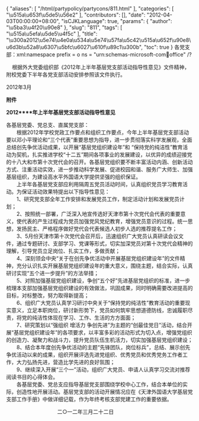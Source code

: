 {
    "aliases": [
        "/html/partypolicy/partycons/811.html"
    ],
    "categories": [
        "\u515a\u653f\u5de5\u56e2"
    ],
    "contributors": [],
    "date": "2012-04-03T00:00:00+08:00",
    "isCJKLanguage": true,
    "params": {
        "author": "\u5ba3\u4f20\u90e8"
    },
    "slug": "811",
    "tags": [
        "\u515a\u5efa\u5de5\u4f5c"
    ],
    "title": "\u300a2012\u5e74\u4e0a\u534a\u5e74\u57fa\u5c42\u515a\u652f\u90e8\u6d3b\u52a8\u6307\u5bfc\u6027\u610f\u89c1\u300b",
    "toc": true
}
各党支部：xml:namespace prefix = o ns = "urn:schemas-microsoft-com:office:office" /?

    根据外大党委组织部《2012年上半年基层党支部活动指导性意见》文件精神，附校党委下半年各党支部活动安排参照该文件执行。

2012年3月

**附件**

**2012****年上半年基层党支部活动指导性意见**

各基层党委、党总支、直属党支部：  
　　根据2012年学校党政工作要点和组织工作要点，今年上半年基层党支部活动要以邓小平理论和“三个代表”重要思想为指导，进一步贯彻落实科学发展观，全面总结创先争优活动成果，以开展“基层党组织建设年”和 “保持党的纯洁性”教育活动为契机，扎实推进学校“十二五”期间各项事业的发展建设，以优异的成绩迎接党的十八大和市第十次党代会的召开。各基层党组织要不断丰富活动内涵、创新活动方式、注重活动实效，进一步推动科学发展、促进校园和谐、服务广大师生、加强基层组织，为建设高水平外国语大学提供坚强的组织保证。  
　　上半年各基层党支部应利用隔周五党员活动时间，认真组织党员学习教育活动。为保证活动效果特提出以下指导性意见：  
　　1、研究党支部全年工作安排和发展党员工作，制定活动计划和发展党员计划；  
　　2、按照统一部署，广泛深入地宣传选好天津市第十次党代会代表的重要意义，使代表的产生过程成为党员加强党风党纪教育，增强党员意识的过程。统一思想，发扬民主、严格程序做好党代会代表候选人初步人选的推荐提名工作；  
　　3、5月份天津市第十次党代会召开后，迅速组织广大党员认真研读会议文件，通过专题研讨、支部学习、党课等形式，切实加深党员对第十次党代会精神的理解，引导党员立足岗位、扎实工作，多做贡献；  
　　4、深刻领会中央“关于在创先争优活动中开展基层党组织建设年”的文件精神，充分认识扎实开展基层党组织建设年的重大意义，围绕主题，结合实际，认真研讨实现“五个进一步提升”的方法举措；  
　　5、对照加强基层党组织建设，争创“五个好”先进基层党组织的标准，进一步梳理本支部加强基层党组织建设的有效做法，巩固成果，同时明确需要改进提高的目标，对标整改，努力取得新提高；  
　　6、组织广大党员认真学习研讨中央关于“保持党的纯洁性”教育活动的重要现实意义，立足本职岗位，研讨新形势下，党员如何筑牢思想道德防线，忠诚履职尽责，将党的纯洁性体现在学习、工作、生活的方方面面；  
　　7、研究策划以“强组织 增活力 争创先进”为主题的“创最佳党日”活动，结合开展“基层党组织建设年”的各项要求，以丰富多彩的活动形式为切入点，增强党组织的创造力、凝聚力和战斗力，提升党员队伍生机活力，切实加强基层党组织建设；  
　　8、结合本年度创先争优活动的主题“先锋团队，岗位标兵”，总结、展示创先争优活动以来的成果，组织开展评选先进党组织、优秀党员和优秀党务工作者工作，大力弘扬先进，营造比学先进的良好氛围；  
　　9、继续深入开展“三个一”活动，组织广大党员、申请人认真学习交流对推荐阅读书目的心得体会。  
　　各基层党委、党总支应指导基层党支部围绕学校中心工作，结合本单位的实际，创造性地开展活动。基层党支部的活动开展情况应在《天津外国语大学基层党支部工作手册》中做详细记载，作为年终考核支部党建工作的重要依据。

  
                                   二○一二年三月二十二日

